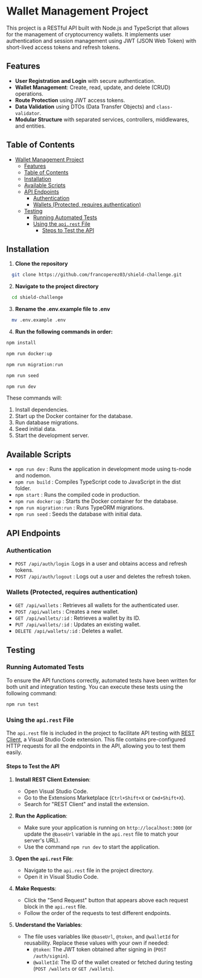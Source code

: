 # Wallet Management Project

This project is a RESTful API built with Node.js and TypeScript that allows for the management of cryptocurrency wallets. It implements user authentication and session management using JWT (JSON Web Token) with short-lived access tokens and refresh tokens.

## Features

- **User Registration and Login** with secure authentication.
- **Wallet Management**: Create, read, update, and delete (CRUD) operations.
- **Route Protection** using JWT access tokens.
- **Data Validation** using DTOs (Data Transfer Objects) and `class-validator`.
- **Modular Structure** with separated services, controllers, middlewares, and entities.

## Table of Contents

- [Wallet Management Project](#wallet-management-project)
  - [Features](#features)
  - [Table of Contents](#table-of-contents)
  - [Installation](#installation)
  - [Available Scripts](#available-scripts)
  - [API Endpoints](#api-endpoints)
    - [Authentication](#authentication)
    - [Wallets (Protected, requires authentication)](#wallets-protected-requires-authentication)
  - [Testing](#testing)
    - [Running Automated Tests](#running-automated-tests)
    - [Using the `api.rest` File](#using-the-apirest-file)
      - [Steps to Test the API](#steps-to-test-the-api)

## Installation

1. **Clone the repository**

```bash
  git clone https://github.com/francoperez03/shield-challenge.git
```


2. **Navigate to the project directory**

```bash
  cd shield-challenge
```

3. **Rename the .env.example file to .env**

```bash
  mv .env.example .env
```

4. **Run the following commands in order:**

```bash
npm install
```
```bash
npm run docker:up
```
```bash
npm run migration:run
```
```bash
npm run seed
```
```bash
npm run dev
```

These commands will:

1. Install dependencies.
2. Start up the Docker container for the database.
3. Run database migrations.
4. Seed initial data.
5. Start the development server.


## Available Scripts
- `npm run dev` : Runs the application in development mode using ts-node and nodemon.
- `npm run build` : Compiles TypeScript code to JavaScript in the dist folder.
- `npm start` : Runs the compiled code in production.
- `npm run docker:up` : Starts the Docker container for the database.
- `npm run migration:run` : Runs TypeORM migrations.
- `npm run seed` : Seeds the database with initial data.


## API Endpoints
### Authentication
- `POST /api/auth/login` :Logs in a user and obtains access and refresh tokens.
- `POST /api/auth/logout` : Logs out a user and deletes the refresh token.
  
### Wallets (Protected, requires authentication)
- `GET /api/wallets` : Retrieves all wallets for the authenticated user.
- `POST /api/wallets` : Creates a new wallet.
- `GET /api/wallets/:id` : Retrieves a wallet by its ID.
- `PUT /api/wallets/:id` : Updates an existing wallet.
- `DELETE /api/wallets/:id` : Deletes a wallet.


## Testing

### Running Automated Tests

To ensure the API functions correctly, automated tests have been written for both unit and integration testing. You can execute these tests using the following command:

```bash
npm run test
```

### Using the `api.rest` File

The `api.rest` file is included in the project to facilitate API testing with [REST Client](https://marketplace.visualstudio.com/items?itemName=humao.rest-client), a Visual Studio Code extension. This file contains pre-configured HTTP requests for all the endpoints in the API, allowing you to test them easily.

#### Steps to Test the API

1. **Install REST Client Extension**:
   - Open Visual Studio Code.
   - Go to the Extensions Marketplace (`Ctrl+Shift+X` or `Cmd+Shift+X`).
   - Search for "REST Client" and install the extension.

2. **Run the Application**:
   - Make sure your application is running on `http://localhost:3000` (or update the `@baseUrl` variable in the `api.rest` file to match your server's URL).
   - Use the command `npm run dev` to start the application.

3. **Open the `api.rest` File**:
   - Navigate to the `api.rest` file in the project directory.
   - Open it in Visual Studio Code.

4. **Make Requests**:
   - Click the "Send Request" button that appears above each request block in the `api.rest` file.
   - Follow the order of the requests to test different endpoints.

5. **Understand the Variables**:
   - The file uses variables like `@baseUrl`, `@token`, and `@walletId` for reusability. Replace these values with your own if needed:
     - `@token`: The JWT token obtained after signing in (`POST /auth/signin`).
     - `@walletId`: The ID of the wallet created or fetched during testing (`POST /wallets` or `GET /wallets`).